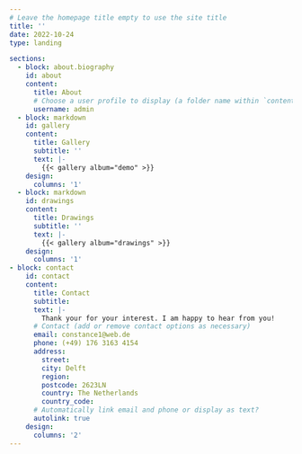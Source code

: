 ```yaml
---
# Leave the homepage title empty to use the site title
title: ''
date: 2022-10-24
type: landing

sections:
  - block: about.biography
    id: about
    content:
      title: About
      # Choose a user profile to display (a folder name within `content/authors/`)
      username: admin
  - block: markdown
    id: gallery
    content:
      title: Gallery
      subtitle: ''
      text: |-
        {{< gallery album="demo" >}}
    design:
      columns: '1'
  - block: markdown
    id: drawings
    content:
      title: Drawings
      subtitle: ''
      text: |-
        {{< gallery album="drawings" >}}
    design:
      columns: '1'
- block: contact
    id: contact
    content:
      title: Contact
      subtitle:
      text: |-
        Thank your for your interest. I am happy to hear from you!
      # Contact (add or remove contact options as necessary)
      email: constance1@web.de
      phone: (+49) 176 3163 4154
      address:
        street:
        city: Delft
        region:
        postcode: 2623LN
        country: The Netherlands
        country_code:
      # Automatically link email and phone or display as text?
      autolink: true
    design:
      columns: '2'
---
```

